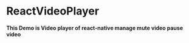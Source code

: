 # ReactVideoPlayer 
<b>This Demo is Video player of react-native manage mute video pause video </b>
